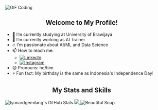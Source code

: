 ![GIF Coding](https://i.redd.it/a6uodmc237391.gif)

<h2 align="center">Welcome to My Profile!</h2>

- 🔭 I’m currently studying at University of Brawijaya
- 🤖 I’m currently working as AI Trainer
- 🔥 I'm passionate about AI/ML and Data Science
- 📫 How to reach me:
  - <a href="https://www.linkedin.com/in/lyonard-gemilang">
      <img src="https://img.shields.io/badge/LinkedIn-0077B5?style=for-the-badge&logo=linkedin&logoColor=white" alt="LinkedIn">
    </a>
  - <a href="https://www.instagram.com/lyonardgemilang/">
      <img src="https://img.shields.io/badge/Instagram-E4405F?style=for-the-badge&logo=instagram&logoColor=white" alt="Instagram">
    </a>
- 😄 Pronouns: he/him
- ⚡ Fun fact: My birthday is the same as Indonesia's Independence Day!

<h2 align="center">My Stats and Skills</h3>
<div display="inline-flex" gap=10px>  
  <img src="https://github-readme-stats.vercel.app/api/top-langs/?username=lyonardgemilang&theme=default&show_icons=true&hide_border=true&layout=compact" alt="lyonardgemilang's GitHub Stats" />
  <a href="https://skillicons.dev">
    <img src="https://skillicons.dev/icons?i=python,tensorflow,sklearn,html,css,git,postgres" />
  </a>
  <img src="https://img.shields.io/badge/Beautiful%20Soup-4B8BBE?style=for-the-badge&logo=&logoColor=white" alt="Beautiful Soup"/>
</div>
